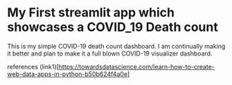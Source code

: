 # My First streamlit app which showcases a COVID_19 Death count

This is my simple COVID-19 death count dashboard. I am continually making it better and plan to make it a full blown COVID-19 visualizer dashboard.


references
(link1)[https://towardsdatascience.com/learn-how-to-create-web-data-apps-in-python-b50b624f4a0e]
